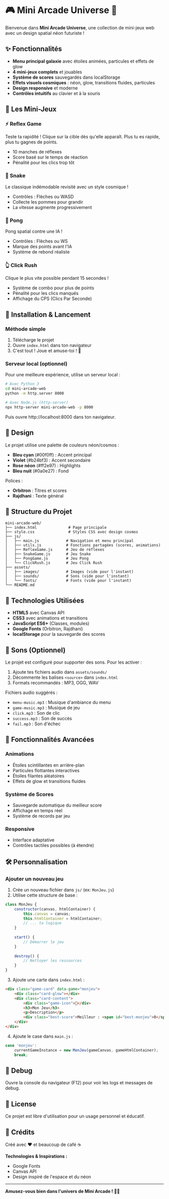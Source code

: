 # 🎮 Mini Arcade Universe 🌌

Bienvenue dans **Mini Arcade Universe**, une collection de mini-jeux web avec un design spatial néon futuriste !

## ✨ Fonctionnalités

- **Menu principal galaxie** avec étoiles animées, particules et effets de glow
- **4 mini-jeux complets** et jouables
- **Système de scores** sauvegardés dans localStorage
- **Effets visuels cosmiques** : néon, glow, transitions fluides, particules
- **Design responsive** et moderne
- **Contrôles intuitifs** au clavier et à la souris

## 🎯 Les Mini-Jeux

### ⚡ Reflex Game
Teste ta rapidité ! Clique sur la cible dès qu'elle apparaît. Plus tu es rapide, plus tu gagnes de points.
- 10 manches de réflexes
- Score basé sur le temps de réaction
- Pénalité pour les clics trop tôt

### 🐍 Snake
Le classique indémodable revisité avec un style cosmique !
- Contrôles : Flèches ou WASD
- Collecte les pommes pour grandir
- La vitesse augmente progressivement

### 🏓 Pong
Pong spatial contre une IA !
- Contrôles : Flèches ou WS
- Marque des points avant l'IA
- Système de rebond réaliste

### 👆 Click Rush
Clique le plus vite possible pendant 15 secondes !
- Système de combo pour plus de points
- Pénalité pour les clics manqués
- Affichage du CPS (Clics Par Seconde)

## 🚀 Installation & Lancement

### Méthode simple
1. Télécharge le projet
2. Ouvre `index.html` dans ton navigateur
3. C'est tout ! Joue et amuse-toi ! 🎉

### Serveur local (optionnel)
Pour une meilleure expérience, utilise un serveur local :

```bash
# Avec Python 3
cd mini-arcade-web
python -m http.server 8000

# Avec Node.js (http-server)
npx http-server mini-arcade-web -p 8000
```

Puis ouvre http://localhost:8000 dans ton navigateur.

## 🎨 Design

Le projet utilise une palette de couleurs néon/cosmos :
- **Bleu cyan** (#00f0ff) : Accent principal
- **Violet** (#b24bf3) : Accent secondaire
- **Rose néon** (#ff2e97) : Highlights
- **Bleu nuit** (#0a0e27) : Fond

Polices :
- **Orbitron** : Titres et scores
- **Rajdhani** : Texte général

## 📁 Structure du Projet

```
mini-arcade-web/
├── index.html              # Page principale
├── style.css               # Styles CSS avec design cosmos
├── js/
│   ├── main.js            # Navigation et menu principal
│   ├── utils.js           # Fonctions partagées (scores, animations)
│   ├── ReflexGame.js      # Jeu de réflexes
│   ├── SnakeGame.js       # Jeu Snake
│   ├── PongGame.js        # Jeu Pong
│   └── ClickRush.js       # Jeu Click Rush
├── assets/
│   ├── images/            # Images (vide pour l'instant)
│   ├── sounds/            # Sons (vide pour l'instant)
│   └── fonts/             # Fonts (vide pour l'instant)
└── README.md
```

## 🔧 Technologies Utilisées

- **HTML5** avec Canvas API
- **CSS3** avec animations et transitions
- **JavaScript ES6+** (Classes, modules)
- **Google Fonts** (Orbitron, Rajdhani)
- **localStorage** pour la sauvegarde des scores

## 🎵 Sons (Optionnel)

Le projet est configuré pour supporter des sons. Pour les activer :
1. Ajoute tes fichiers audio dans `assets/sounds/`
2. Décommente les balises `<source>` dans `index.html`
3. Formats recommandés : MP3, OGG, WAV

Fichiers audio suggérés :
- `menu-music.mp3` : Musique d'ambiance du menu
- `game-music.mp3` : Musique de jeu
- `click.mp3` : Son de clic
- `success.mp3` : Son de succès
- `fail.mp3` : Son d'échec

## 🌟 Fonctionnalités Avancées

### Animations
- Étoiles scintillantes en arrière-plan
- Particules flottantes interactives
- Étoiles filantes aléatoires
- Effets de glow et transitions fluides

### Système de Scores
- Sauvegarde automatique du meilleur score
- Affichage en temps réel
- Système de records par jeu

### Responsive
- Interface adaptative
- Contrôles tactiles possibles (à étendre)

## 🛠️ Personnalisation

### Ajouter un nouveau jeu

1. Crée un nouveau fichier dans `js/` (ex: `MonJeu.js`)
2. Utilise cette structure de base :

```javascript
class MonJeu {
    constructor(canvas, htmlContainer) {
        this.canvas = canvas;
        this.htmlContainer = htmlContainer;
        // ... ta logique
    }
    
    start() {
        // Démarrer le jeu
    }
    
    destroy() {
        // Nettoyer les ressources
    }
}
```

3. Ajoute une carte dans `index.html` :

```html
<div class="game-card" data-game="monjeu">
    <div class="card-glow"></div>
    <div class="card-content">
        <div class="game-icon">🎯</div>
        <h3>Mon Jeu</h3>
        <p>Description</p>
        <div class="best-score">Meilleur : <span id="best-monjeu">0</span></div>
    </div>
</div>
```

4. Ajoute le case dans `main.js` :

```javascript
case 'monjeu':
    currentGameInstance = new MonJeu(gameCanvas, gameHtmlContainer);
    break;
```

## 🐛 Debug

Ouvre la console du navigateur (F12) pour voir les logs et messages de debug.

## 📝 License

Ce projet est libre d'utilisation pour un usage personnel et éducatif.

## 🎉 Crédits

Créé avec ❤️ et beaucoup de café ☕

**Technologies & Inspirations :**
- Google Fonts
- Canvas API
- Design inspiré de l'espace et du néon

---

**Amusez-vous bien dans l'univers de Mini Arcade ! 🚀✨**

